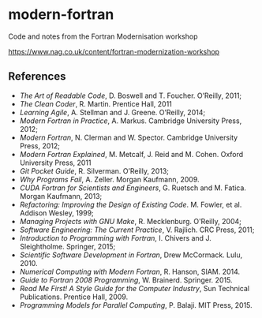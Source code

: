 # modern-fortran
Code and notes from the Fortran Modernisation workshop 

https://www.nag.co.uk/content/fortran-modernization-workshop

## References

* _The Art of Readable Code_, D. Boswell and T. Foucher. O’Reilly, 2011;
* _The Clean Coder_, R. Martin. Prentice Hall, 2011
* _Learning Agile_, A. Stellman and J. Greene. O’Reilly, 2014;
* _Modern Fortran in Practice_, A. Markus. Cambridge University Press, 2012;
* _Modern Fortran_, N. Clerman and W. Spector. Cambridge University Press, 2012;
* _Modern Fortran Explained_, M. Metcalf, J. Reid and M. Cohen. Oxford
University Press, 2011
* _Git Pocket Guide_, R. Silverman. O’Reilly, 2013;
* _Why Programs Fail_, A. Zeller. Morgan Kaufmann, 2009.
* _CUDA Fortran for Scientists and Engineers_, G. Ruetsch and M. Fatica. Morgan Kaufmann, 2013;
* _Refactoring: Improving the Design of Existing Code_. M. Fowler, et al. Addison Wesley, 1999;
* _Managing Projects with GNU Make_, R. Mecklenburg. O'Reilly, 2004;
* _Software Engineering: The Current Practice_, V. Rajlich. CRC Press, 2011;
* _Introduction to Programming with Fortran_, I. Chivers and J. Sleightholme. Springer, 2015;
* _Scientific Software Development in Fortran_, Drew McCormack. Lulu, 2010.
* _Numerical Computing with Modern Fortran_, R. Hanson, SIAM. 2014.
* _Guide to Fortran 2008 Programming_, W. Brainerd. Springer. 2015.
* _Read Me First! A Style Guide for the Computer Industry_, Sun Technical Publications. Prentice Hall, 2009.
* _Programming Models for Parallel Computing_, P. Balaji. MIT Press, 2015.

